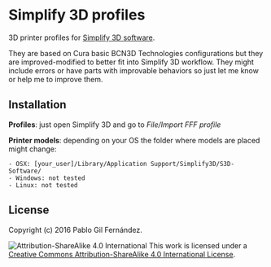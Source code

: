 # Simplify 3D profiles
3D printer profiles for [Simplify 3D software](http://www.simplify3d.com/).

They are based on Cura basic BCN3D Technologies configurations but they are improved-modified to better fit into Simplify 3D workflow. They might include errors or have parts with improvable behaviors so just let me know or help me to improve them.

Installation
------
**Profiles**: just open Simplify 3D and go to *File/Import FFF profile*

**Printer models**: depending on your OS the folder where models are placed might change:

    - OSX: [your_user]/Library/Application Support/Simplify3D/S3D-Software/
    - Windows: not tested
    - Linux: not tested

License
------
Copyright (c) 2016 Pablo Gil Fernández.

![Attribution-ShareAlike 4.0 International](http://i.creativecommons.org/l/by-sa/3.0/88x31.png)
This work is licensed under a [Creative Commons Attribution-ShareAlike 4.0 International License](http://creativecommons.org/licenses/by-sa/4.0/).
